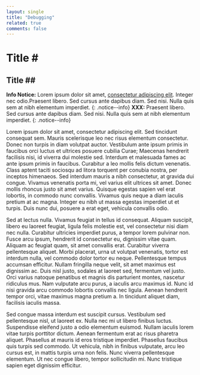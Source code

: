```yaml
---
layout: single
title: "Debugging"
related: true
comments: false
---
```


# Title \#
## Title \#\#

**Info Notice:** Lorem ipsum dolor sit amet, [consectetur adipiscing elit](#). 
Integer nec odio.Praesent libero. Sed cursus ante dapibus diam. Sed nisi. Nulla quis sem at nibh elementum imperdiet.
{: .notice--info}
**XXX:** Praesent libero. Sed cursus ante dapibus diam. Sed nisi. Nulla quis sem at nibh elementum imperdiet.
{: .notice--info}

Lorem ipsum dolor sit amet, consectetur adipiscing elit. Sed tincidunt consequat sem. Mauris scelerisque leo nec risus elementum consectetur. Donec non turpis in diam volutpat auctor. Vestibulum ante ipsum primis in faucibus orci luctus et ultrices posuere cubilia Curae; Maecenas hendrerit facilisis nisi, id viverra dui molestie sed. Interdum et malesuada fames ac ante ipsum primis in faucibus. Curabitur a leo mollis felis dictum venenatis. Class aptent taciti sociosqu ad litora torquent per conubia nostra, per inceptos himenaeos. Sed interdum mauris a nibh consectetur, at gravida dui congue. Vivamus venenatis porta mi, vel varius elit ultrices sit amet. Donec mollis rhoncus justo sit amet varius. Quisque egestas sapien vel erat lobortis, in commodo nunc convallis. Vivamus quis neque a diam iaculis pretium at ac magna. Integer eu nibh ut massa egestas imperdiet ut et turpis. Duis nunc dui, posuere a erat eget, vehicula convallis odio.

Sed at lectus nulla. Vivamus feugiat in tellus id consequat. Aliquam suscipit, libero eu laoreet feugiat, ligula felis molestie est, vel consectetur nisi diam nec nulla. Curabitur ultricies imperdiet purus, a tempor lorem pulvinar non. Fusce arcu ipsum, hendrerit id consectetur eu, dignissim vitae quam. Aliquam ac feugiat quam, sit amet convallis erat. Curabitur viverra pellentesque aliquet. Morbi placerat, urna ut volutpat venenatis, tortor est interdum nulla, vel commodo dolor tortor eu neque. Pellentesque tempus accumsan efficitur. Nullam fringilla neque velit, sit amet maximus est dignissim ac. Duis nisl justo, sodales at laoreet sed, fermentum vel justo. Orci varius natoque penatibus et magnis dis parturient montes, nascetur ridiculus mus. Nam vulputate arcu purus, a iaculis arcu maximus id. Nunc id nisi gravida arcu commodo lobortis convallis nec ligula. Aenean hendrerit tempor orci, vitae maximus magna pretium a. In tincidunt aliquet diam, facilisis iaculis massa.

Sed congue massa interdum est suscipit cursus. Vestibulum sed pellentesque nisl, ut laoreet ex. Nulla nec mi ut libero finibus luctus. Suspendisse eleifend justo a odio elementum euismod. Nullam iaculis lorem vitae turpis porttitor dictum. Aenean fermentum erat ac risus pharetra aliquet. Phasellus at mauris id eros tristique imperdiet. Phasellus faucibus quis turpis sed commodo. Ut vehicula, nibh in finibus vulputate, arcu leo cursus est, in mattis turpis urna non felis. Nunc viverra pellentesque elementum. Ut nec congue libero, tempor sollicitudin mi. Nunc tristique sapien eget dignissim efficitur.

